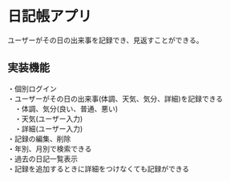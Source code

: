 # 日記帳アプリ

ユーザーがその日の出来事を記録でき、見返すことができる。  

## 実装機能
・個別ログイン  
・ユーザーがその日の出来事(体調、天気、気分、詳細)を記録できる  
　・体調、気分(良い、普通、悪い)  
　・天気(ユーザー入力)  
　・詳細(ユーザー入力)  
・記録の編集、削除  
・年別、月別で検索できる  
・過去の日記一覧表示  
・記録を追加するときに詳細をつけなくても記録ができる  
